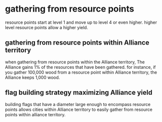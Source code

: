 # gathering from resource points
resource points start at level 1 and move up to level 4 or even higher. higher level resource points allow a higher yield.
## gathering from resource points within Alliance territory
when gathering from resource points within the Alliance territory, The Alliance gains 1% of the resources that have been gathered. for instance, if you gather 100,000 wood from a resource point within Alliance territory, the Alliance keeps 1,000 wood.
## flag building strategy maximizing Alliance yield
building flags that have a diameter large enough to encompass resource points allows cities within Alliance territory to easily gather from resource points within alliance territory.
